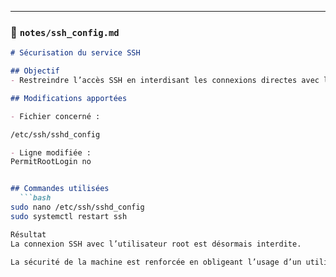 
---

### 📄 `notes/ssh_config.md`

```markdown
# Sécurisation du service SSH

## Objectif
- Restreindre l’accès SSH en interdisant les connexions directes avec l’utilisateur root.

## Modifications apportées

- Fichier concerné :

/etc/ssh/sshd_config

- Ligne modifiée :
PermitRootLogin no


## Commandes utilisées
  ```bash
sudo nano /etc/ssh/sshd_config
sudo systemctl restart ssh

Résultat
La connexion SSH avec l’utilisateur root est désormais interdite.

La sécurité de la machine est renforcée en obligeant l’usage d’un utilisateur non privilégié (cyberuser) pour toute connexion distante.
